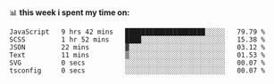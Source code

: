 📊 **this week i spent my time on:**
<!--START_SECTION:waka-->

```text
JavaScript   9 hrs 42 mins   ████████████████████░░░░░   79.79 %
SCSS         1 hr 52 mins    ████░░░░░░░░░░░░░░░░░░░░░   15.38 %
JSON         22 mins         ▓░░░░░░░░░░░░░░░░░░░░░░░░   03.12 %
Text         11 mins         ▒░░░░░░░░░░░░░░░░░░░░░░░░   01.53 %
SVG          0 secs          ░░░░░░░░░░░░░░░░░░░░░░░░░   00.07 %
tsconfig     0 secs          ░░░░░░░░░░░░░░░░░░░░░░░░░   00.07 %
```

<!--END_SECTION:waka-->
